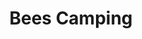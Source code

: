 ---
name: Bees Camping
title: Bees Camping
website: https://www.beescamping.co.uk/
facebook: BeesBMLcamping
twitter: BeesCamping
logo: bees-camping.png
type: promoter
member: true
short-description: 'The home of Bingley Weekender

  '
description: 'The home of Bingley Weekender

  '
permalink: "/organisations/bees_camping.html"
layout: org_page
---